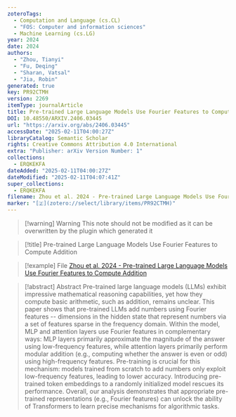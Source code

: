 ```yaml
---
zoteroTags:
  - Computation and Language (cs.CL)
  - "FOS: Computer and information sciences"
  - Machine Learning (cs.LG)
year: 2024
date: 2024
authors:
  - "Zhou, Tianyi"
  - "Fu, Deqing"
  - "Sharan, Vatsal"
  - "Jia, Robin"
generated: true
key: PR92CTMH
version: 2269
itemType: journalArticle
title: Pre-trained Large Language Models Use Fourier Features to Compute Addition
DOI: 10.48550/ARXIV.2406.03445
url: "https://arxiv.org/abs/2406.03445"
accessDate: "2025-02-11T04:00:27Z"
libraryCatalog: Semantic Scholar
rights: Creative Commons Attribution 4.0 International
extra: "Publisher: arXiv Version Number: 1"
collections:
  - ERQKEKFA
dateAdded: "2025-02-11T04:00:27Z"
dateModified: "2025-02-11T04:07:41Z"
super_collections:
  - ERQKEKFA
filename: Zhou et al. 2024 - Pre-trained Large Language Models Use Fourier Features to Compute Addition
marker: "[🇿](zotero://select/library/items/PR92CTMH)"
---
```


>[!warning] Warning
> This note should not be modified as it can be overwritten by the plugin which generated it

> [!title] Pre-trained Large Language Models Use Fourier Features to Compute Addition

> [!example] File
> [Zhou et al. 2024 - Pre-trained Large Language Models Use Fourier Features to Compute Addition](Zhou%20et%20al.%202024%20-%20Pre-trained%20Large%20Language%20Models%20Use%20Fourier%20Features%20to%20Compute%20Addition.pdf)

> [!abstract] Abstract
> Pre-trained large language models (LLMs) exhibit impressive mathematical reasoning capabilities, yet how they compute basic arithmetic, such as addition, remains unclear. This paper shows that pre-trained LLMs add numbers using Fourier features -- dimensions in the hidden state that represent numbers via a set of features sparse in the frequency domain. Within the model, MLP and attention layers use Fourier features in complementary ways: MLP layers primarily approximate the magnitude of the answer using low-frequency features, while attention layers primarily perform modular addition (e.g., computing whether the answer is even or odd) using high-frequency features. Pre-training is crucial for this mechanism: models trained from scratch to add numbers only exploit low-frequency features, leading to lower accuracy. Introducing pre-trained token embeddings to a randomly initialized model rescues its performance. Overall, our analysis demonstrates that appropriate pre-trained representations (e.g., Fourier features) can unlock the ability of Transformers to learn precise mechanisms for algorithmic tasks.


